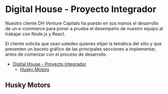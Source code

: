 # Digital House - Proyecto Integrador

Nuestro cliente DH Venture Capitals ha puesto en sus manos el desarrollo de un e-commerce para poner a prueba el desempeño de nuestro equipo al trabajar con Node.js y React.

El cliente solicita que sean ustedes quienes elijan la temática del sitio
y que presenten un boceto gráfico de las principales secciones a implementar, antes de comenzar con el proceso de desarrollo.

- [Digital House - Proyecto Integrador](#digital-house---proyecto-integrador)
  - [Husky Motors](#husky-motors)

## Husky Motors
